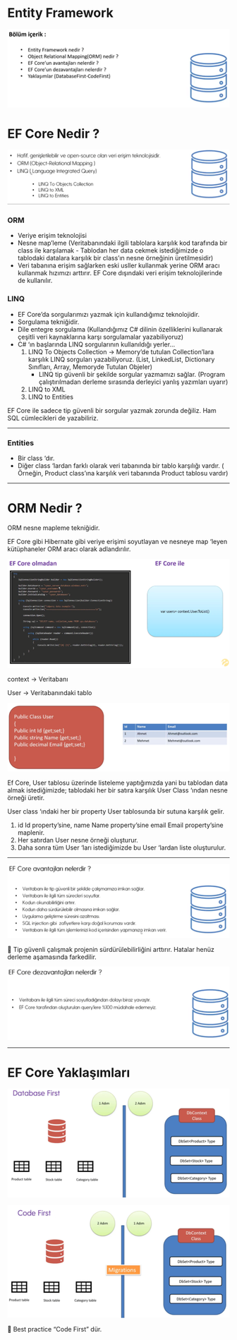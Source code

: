 # Entity Framework

![Untitled](Untitled.png)

# EF Core Nedir ?

![Untitled](Untitled%201.png)

### ORM

- Veriye erişim teknolojisi
- Nesne map’leme (Veritabanındaki ilgili tablolara karşılık kod tarafında bir class ile karşılamak - Tablodan her data cekmek istediğimizde o tablodaki datalara karşılık bir class’ın nesne örneğinin üretilmesidir)
- Veri tabanına erişim sağlarken eski usller kullanmak yerine ORM aracı kullanmak hızımızı arttırır. EF Core dışındaki veri erişim teknolojilerinde de kullanılır.

### LINQ

- EF Core’da sorgularımızı yazmak için kullandığımız teknolojidir.
- Sorgulama tekniğidir.
- Dile entegre sorgulama (Kullandığımız C# dilinin özelliklerini kullanarak çeşitli veri kaynaklarına karşı sorgulamalar yazabiliyoruz)
- C# ‘ın başlarında LINQ sorgularının kullanıldığı yerler…
    1. LINQ To Objects Collection → Memory’de tutulan Collection’lara karşılık LINQ sorguları yazabiliyoruz. (List, LinkedList, Dictionary Sınıfları, Array, Memoryde Tutulan Objeler)
        - LINQ tip güvenli bir şekilde sorgular yazmamızı sağlar. (Program çalıştırılmadan derleme sırasında derleyici yanlış yazımları uyarır)
    2. LINQ to XML 
    3. LINQ to Entities 

EF Core ile sadece tip güvenli bir sorgular yazmak zorunda değiliz. Ham SQL cümlecikleri de yazabiliriz. 

---

### Entities

- Bir class ‘dır.
- Diğer class ‘lardan farklı olarak veri tabanında bir tablo karşılığı vardır. ( Örneğin, Product class’ına karşılık veri tabanında Product tablosu vardır)

---

# ORM Nedir ?

ORM nesne mapleme tekniğidir. 

EF Core gibi Hibernate gibi veriye erişimi soyutlayan ve nesneye map ‘leyen kütüphaneler ORM aracı olarak adlandırılır.

![Untitled](Untitled%202.png)

context → Veritabanı

User → Veritabanındaki tablo

![Untitled](Untitled%203.png)

Ef Core, User tablosu üzerinde listeleme yaptığımızda yani bu tablodan data almak istediğimizde; tablodaki her bir satıra karşılık User Class ‘ından nesne örneği üretir.

User class ‘ındaki her bir property User tablosunda bir sutuna karşılık gelir.

1. id Id property’sine, name Name property’sine email Email property’sine maplenir. 
2. Her satırdan User nesne örneği oluşturur. 
3. Daha sonra tüm User ‘ları istediğimizde bu User ‘lardan liste oluşturulur.

---

![Untitled](Untitled%204.png)

<aside>

📌 Tip güvenli çalışmak projenin sürdürülebilirliğini arttırır. Hatalar henüz derleme aşamasında farkedilir.

</aside>

![Untitled](Untitled%205.png)

---

# EF Core Yaklaşımları

![Untitled](Untitled%206.png)

![Untitled](Untitled%207.png)

<aside>

📌 Best practice “Code First” dür.

</aside>